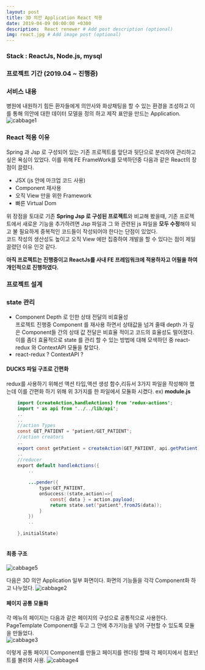 ```yaml
---
layout: post
title: 3D 의안 Application React 적용
date: 2019-04-09 00:00:00 +0300
description:  React renewer # Add post description (optional)
img: react.jpg # Add image post (optional)
---
```

### Stack : ReactJs, Node.js, mysql
### 프로젝트 기간 (2019.04 ~ 진행중)
### 서비스 내용
병원에 내원하기 힘든 환자들에게 의안사와 화상채팅을 할 수 있는 환경을 조성하고 이를 통해  의안에 대한 데이터 모델을 정의 하고 제작 표안을 만드는 Application.
![cabbage1]({{site.baseurl}}/assets/img/cabbage1.jpg)    

### React 적용 이유
Spring 과 Jsp 로 구성되어 있는 기존 프로젝트를 앞단과 뒷단으로 분리하여 관리하고 싶은 욕심이 있었다. 
이를 위해 FE FrameWork를 모색하던중 다음과 같은 React의 장점이 끌렸다.

- JSX (js 안에 마크업 코드 사용)
- Component 재사용 
- 오직 View 만을 위한 Framework
- 빠른 Virtual Dom

위 장점을 토대로 기존 **Spring Jsp 로 구성된 프로젝트**와 비교해 봤을때, 기존 프로젝트에서 새로운 기능을 추가하려면
Jsp 파일과 그 와 관련된 js 파일을 **모두 수정**해야 되고 불 필요하게 중복적인 코드들이 작성되어야 한다는 단점이 있었다.  
코드 작성의 생산성도 높이고 오직 View 에만 집중하여 개발을 할 수 있다는 점이 제일 끌렸던 이유 인것 같다.

**아직 프로젝트는 진행중이고 ReactJs를 사내 FE 프레임워크에 적용하자고 어필을 하여 개인적으로 진행하였다.**
### 프로젝트 설계

### state 관리
- Component Depth 로 인한 상태 전달의 비효율성  
    프로젝트 진행중 Component 를 재사용 하면서 상태값을 넘겨 줄때 depth 가 깊은 Component들 간의 상태 값 전달은 비효율 적이고 코드의 효율성도 떨어졌다.  
이를 좀더 효율적으로 state 를 관리 할 수 있는 방법에 대해 모색하던 중 react-redux 와 ContextAPI 모듈을 찾았다.  
- react-redux ? ContextAPI ?  

#### DUCKS 파일 구조로 간편화
redux를 사용하기 위해선 액션 타입,액션 생성 함수,리듀서 3가지 파일을 작성해야 했는데 이를 간편화 하기 위해 위 3가지를 한 파일에서 모듈화 시켰다.
ex) **module.js**  
```java  
    import {createAction,handleActions} from 'redux-actions';
    import * as api from '../../lib/api';
    ..
    ..
    //action Types
    const GET_PATIENT = 'patient/GET_PATIENT';
    //action creators
    ..
    export const getPatient = createAction(GET_PATIENT, api.getPatient);
    ..
    //reducer
    export default handleActions({
        ..
        
        ...pender({
            type:GET_PATIENT,
            onSuccess:(state,action)=>{
                const{ data } = action.payload;
                return state.set('patient',fromJS(data));
            }
        })
        ..
        
    },initialState)
    
```

#### 최종 구조 
![cabbage5]({{stie.baseurl}}/assets/img/cabbage5.jpg)

다음은 3D 의안 Application 일부 화면이다. 화면의 기능들을 각각 Component화 하고 나누었다.
![cabbage2]({{site.baseurl}}/assets/img/cabbage2.jpg)   

#### 페이지 공통 모듈화   
각 메뉴의 페이지는 다음과 같은 페이지의 구성으로 공통적으로 사용한다.
PageTemplate Component를 두고 그 안에 추가기능을 넣어 구현할 수 있도록 모듈을 만들었다.    
![cabbage3]({{stie.baseurl}}/assets/img/cabbage3.jpg)

이렇게 공통 페이지 Component를 만들고 페이지를 렌더링 할때 각 페이지에서 컴포넌트를 불러와 사용.
![cabbage4]({{stie.baseurl}}/assets/img/cabbage4.jpg)





